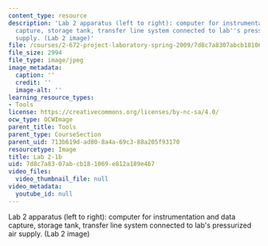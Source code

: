```yaml
---
content_type: resource
description: 'Lab 2 apparatus (left to right): computer for instrumentation and data
  capture, storage tank, transfer line system connected to lab''s pressurized air
  supply. (Lab 2 image)'
file: /courses/2-672-project-laboratory-spring-2009/7d8c7a8307abcb181069e812a189e467_lab21b.jpg
file_size: 2994
file_type: image/jpeg
image_metadata:
  caption: ''
  credit: ''
  image-alt: ''
learning_resource_types:
- Tools
license: https://creativecommons.org/licenses/by-nc-sa/4.0/
ocw_type: OCWImage
parent_title: Tools
parent_type: CourseSection
parent_uid: 713b619d-ad80-8a4a-69c3-88a205f93170
resourcetype: Image
title: Lab 2-1b
uid: 7d8c7a83-07ab-cb18-1069-e812a189e467
video_files:
  video_thumbnail_file: null
video_metadata:
  youtube_id: null
---
```

Lab 2 apparatus (left to right): computer for instrumentation and data capture, storage tank, transfer line system connected to lab's pressurized air supply. (Lab 2 image)